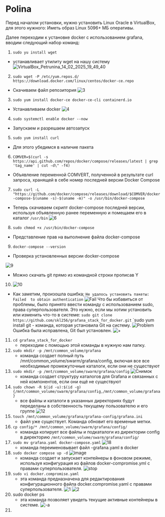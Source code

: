 # Polina
Перед началом установки, нужно установить Linux Oracle в VirtualBox, для этого нужного:
Иметь образ Linux 5096+ МБ оперативы.

Далее переходим к установке docker с использованием grafana, вводим следующий набор команд:
1. ```sudo yu install wget```
- устанавливает утилиту wget на нашу систему
![VirtualBox_Petrunina_14_02_2025_19_49_40](https://github.com/user-attachments/assets/c7a826ad-32cc-4d20-9238-37a06894471d)
2. ```sudo wget -P /etc/yum.repos.d/ https://download.docker.com/linux/centos/docker-ce.repo```
- Скачиваем файл репозитория
![3](https://github.com/user-attachments/assets/1c78dcec-3186-42b5-9fcf-b7be03fd0f80)
3. ```sudo yum install docker-ce docker-ce-cli containerd.io```
- Устанавливаем docker
![4](https://github.com/user-attachments/assets/941c0529-6d2e-4440-85cc-aaef436ea277)
4. ```sudo systemctl enable docker --now```
- Запускаем и разрешаем автозапуск
5. ```sudo yum install curl```
- Для этого убедимся в наличие пакета
6. ```COMVER=$(curl -s https://api.github.com/repos/docker/compose/releases/latest | grep 'tag_name' | cut -d\" -f4)```
- Объявление переменной COMVERT, полученной в результате curl запроса, хранящей в себе номер последней версии Docker Compose
7. ```sudo curl -L "https://github.com/docker/compose/releases/download/$COMVER/docker-compose-$(uname -s)-$(uname -m)" -o /usr/bin/docker-compose```
- Теперь скачиваем скрипт docker-compose последней версии, используя объявленную ранее переменную и помещаем его в каталог ```/usr/bin```
![6](https://github.com/user-attachments/assets/ff39d03e-9ad7-4bca-b1d6-289e0764e034)
8. ```sudo chmod +x /usr/bin/docker-compose```
- Представление прав на выполнение файла docker-compose
9. ```docker-compose --version```
- Проверка установленных версии docker-compose
  
![9](https://github.com/user-attachments/assets/259acd80-6ea0-4ce1-8f29-8912fe494710)
- Можно скачать git прямо из командной строки прописав Y
10. ![10](https://github.com/user-attachments/assets/884bbe0d-a21b-47ca-b0ba-6a4d4b94ffb3)
  - Как заметим, произошла ошибка; ```Не удалось установить пакеты: Failed  to obtain authentication```
![Fail](https://github.com/user-attachments/assets/5e3b4dfb-61ac-43ed-8042-6a6e5826e264)
Что бы избавиться от проблемы, было принято ввести команду с использованием sudo, права суперпользователя. Это нужно, если мы хотим установить или изменить что-то в системе: ```sudo git clone https://github.com/skl256/grafana_stack_for_docker.git```
`sudo yum install git - команда, которая установила Git на систему.
![Problem](https://github.com/user-attachments/assets/0b0f9b74-2f52-464a-bec3-6f2b7605e1e9)
Ошибка была исправлена, Git был установлен.
![+](https://github.com/user-attachments/assets/72c9be2d-0aa0-4bde-bd87-ccebb87bf70a)
11. ```cd grafana_stack_for_docker```
    - переходим с помощью этой команды в нужную нам папку.
12. ```sudo mkdir -p /mnt/common_volume/grafana```
    - команда создает полный путь /mnt/common_volume/swarm/grafana/config, включая все все необходимые промежуточные каталоги, если они не существуют
13. ```sudo mkdir -p /mnt/common_volume/swarm/grafana/config```
![Снимок](https://github.com/user-attachments/assets/85eb0b76-c4e3-4f97-b262-c9b58b80f967)
    - команда создает структуру каталогов для Grafana и связанных с ней компонентов, если они ещё не существуют
14. ```sudo chown -R $(id -u):$(id -g) {/mnt/common_volume/swarm/grafana/config,/mnt/common_volume/grafana}```
    - все файлы и каталоги в указанных директориях будут переделаны в собственность  текущему пользователю и его группе
![12](https://github.com/user-attachments/assets/440ad579-f46b-46e3-a552-4fd74adc645f)
15. ```touch /mnt/common_volume/grafana/grafana-config/grafana.ini```
    - файл уже существует. Команда обновит его временые метки.
16. ```cp config/* /mnt/common_volume/swarm/grafana/config/```
    - команда копирует все файлы и подкаталоги из директории config в директорию ```/mnt/common_volume/swarm/grafana/config/```
17. ```sudo mv grafana.yaml docker-compose.yaml```
![18](https://github.com/user-attachments/assets/421e9d3b-6780-42c1-9308-9c2f1b04af30)
    - команда переименовывает файл -grafana.yaml в docker
18. ```sudo docker compose up -d```
![image](https://github.com/user-attachments/assets/80745329-dbf0-448f-ae17-f34942366d6c)
    - команда создает и запускает контейнеры в фоновом режиме, используя конфигурация из файлов docker-compromise.yml с правами суперпользователя.
![stop](https://github.com/user-attachments/assets/4be56df0-e4f4-4bc7-a551-d1ad0bb1fdcc)
19. ```sudo vi docker.compromise.yaml```
    - эта команда предназначена для редактирования конфигурационного файла docker.compromise.yaml с правами суперпользователя.
![1](https://github.com/user-attachments/assets/93e53952-f3c1-49ee-91a7-724187735fe0)
![2](https://github.com/user-attachments/assets/3fdcddba-e665-499f-b51a-73bcfeb36cdd)
20. sudo docker ps
    -  эта команда позволяет увидеть текущие активные контейнеры в системе.
![-а](https://github.com/user-attachments/assets/92a10830-259b-44c7-8d0c-fd1ab7617708)
21. 




